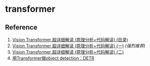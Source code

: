 # transformer

## Reference
1. [Vision Transformer 超详细解读 (原理分析+代码解读) (目录)](https://zhuanlan.zhihu.com/p/348593638)
2. [Vision Transformer 超详细解读 (原理分析+代码解读) (一)](https://zhuanlan.zhihu.com/p/340149804) *(强烈推荐)*
3. [Vision Transformer 超详细解读 (原理分析+代码解读) (二)](https://zhuanlan.zhihu.com/p/342261872)
4. [用Transformer做object detection：DETR](https://zhuanlan.zhihu.com/p/267156624)
